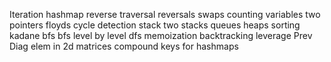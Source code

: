 

Iteration
hashmap
reverse traversal
reversals
swaps
counting variables
two pointers
floyds cycle detection
stack
two stacks
queues
heaps
sorting
kadane
bfs
bfs level by level
dfs
memoization
backtracking
leverage Prev Diag elem in 2d matrices
compound keys for hashmaps



